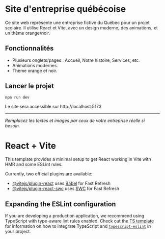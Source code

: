 # Site d'entreprise québécoise

Ce site web représente une entreprise fictive du Québec pour un projet scolaire. Il utilise React et Vite, avec un design moderne, des animations, et un thème orange/noir.

## Fonctionnalités
- Plusieurs onglets/pages : Accueil, Notre histoire, Services, etc.
- Animations modernes.
- Thème orange et noir.

## Lancer le projet

```bash
npm run dev
```

Le site sera accessible sur http://localhost:5173

---

*Remplacez les textes et images par ceux de votre entreprise réelle si besoin.*

# React + Vite

This template provides a minimal setup to get React working in Vite with HMR and some ESLint rules.

Currently, two official plugins are available:

- [@vitejs/plugin-react](https://github.com/vitejs/vite-plugin-react/blob/main/packages/plugin-react) uses [Babel](https://babeljs.io/) for Fast Refresh
- [@vitejs/plugin-react-swc](https://github.com/vitejs/vite-plugin-react/blob/main/packages/plugin-react-swc) uses [SWC](https://swc.rs/) for Fast Refresh

## Expanding the ESLint configuration

If you are developing a production application, we recommend using TypeScript with type-aware lint rules enabled. Check out the [TS template](https://github.com/vitejs/vite/tree/main/packages/create-vite/template-react-ts) for information on how to integrate TypeScript and [`typescript-eslint`](https://typescript-eslint.io) in your project.
